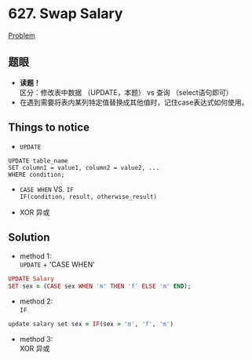 # 627. Swap Salary

[Problem](https://leetcode.com/problems/swap-salary/)

## 题眼
- **读题！** \
  区分：修改表中数据 （UPDATE，本题） vs 查询 （select语句即可）
- 在遇到需要将表内某列特定值替换成其他值时，记住case表达式如何使用。

## Things to notice

- `UPDATE`
```
UPDATE table_name
SET column1 = value1, column2 = value2, ...
WHERE condition;
```

- `CASE WHEN` VS. `IF`\
  `IF(condition, result, otherwise_result)`

- XOR 异或

## Solution

- method 1:\
  `UPDATE` + 'CASE WHEN'
```ruby
UPDATE Salary
SET sex = (CASE sex WHEN 'm' THEN 'f' ELSE 'm' END);

```

- method 2:\
`IF`
```ruby
update salary set sex = IF(sex = 'm', 'f', 'm')
```

- method 3:\
  XOR 异或
